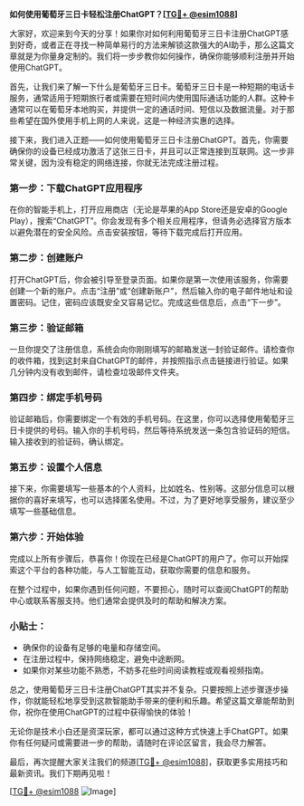 **如何使用葡萄牙三日卡轻松注册ChatGPT？[[TG💪+ @esim1088](https://t.me/s/esim1088)]**

大家好，欢迎来到今天的分享！如果你对如何利用葡萄牙三日卡注册ChatGPT感到好奇，或者正在寻找一种简单易行的方法来解锁这款强大的AI助手，那么这篇文章就是为你量身定制的。我们将一步步教你如何操作，确保你能够顺利注册并开始使用ChatGPT。

首先，让我们来了解一下什么是葡萄牙三日卡。葡萄牙三日卡是一种短期的电话卡服务，通常适用于短期旅行者或需要在短时间内使用国际通话功能的人群。这种卡通常可以在葡萄牙本地购买，并提供一定的通话时间、短信以及数据流量。对于那些希望在国外使用手机上网的人来说，这是一种经济实惠的选择。

接下来，我们进入正题——如何使用葡萄牙三日卡注册ChatGPT。首先，你需要确保你的设备已经成功激活了这张三日卡，并且可以正常连接到互联网。这一步非常关键，因为没有稳定的网络连接，你就无法完成注册过程。

### 第一步：下载ChatGPT应用程序

在你的智能手机上，打开应用商店（无论是苹果的App Store还是安卓的Google Play），搜索“ChatGPT”。你会发现有多个相关应用程序，但请务必选择官方版本以避免潜在的安全风险。点击安装按钮，等待下载完成后打开应用。

### 第二步：创建账户

打开ChatGPT后，你会被引导至登录页面。如果你是第一次使用该服务，你需要创建一个新的账户。点击“注册”或“创建新账户”，然后输入你的电子邮件地址和设置密码。记住，密码应该既安全又容易记忆。完成这些信息后，点击“下一步”。

### 第三步：验证邮箱

一旦你提交了注册信息，系统会向你刚刚填写的邮箱发送一封验证邮件。请检查你的收件箱，找到这封来自ChatGPT的邮件，并按照指示点击链接进行验证。如果几分钟内没有收到邮件，请检查垃圾邮件文件夹。

### 第四步：绑定手机号码

验证邮箱后，你需要绑定一个有效的手机号码。在这里，你可以选择使用葡萄牙三日卡提供的号码。输入你的手机号码，然后等待系统发送一条包含验证码的短信。输入接收到的验证码，确认绑定。

### 第五步：设置个人信息

接下来，你需要填写一些基本的个人资料，比如姓名、性别等。这部分信息可以根据你的喜好来填写，也可以选择匿名使用。不过，为了更好地享受服务，建议至少填写一些基础信息。

### 第六步：开始体验

完成以上所有步骤后，恭喜你！你现在已经是ChatGPT的用户了。你可以开始探索这个平台的各种功能，与人工智能互动，获取你需要的信息和服务。

在整个过程中，如果你遇到任何问题，不要担心，随时可以查阅ChatGPT的帮助中心或联系客服支持。他们通常会提供及时的帮助和解决方案。

### 小贴士：

- 确保你的设备有足够的电量和存储空间。
- 在注册过程中，保持网络稳定，避免中途断网。
- 如果你对某些功能不熟悉，不妨多花些时间阅读教程或观看视频指南。

总之，使用葡萄牙三日卡注册ChatGPT其实并不复杂。只要按照上述步骤逐步操作，你就能轻松地享受到这款智能助手带来的便利和乐趣。希望这篇文章能帮助到你，祝你在使用ChatGPT的过程中获得愉快的体验！

无论你是技术小白还是资深玩家，都可以通过这种方式快速上手ChatGPT。如果你有任何疑问或需要进一步的帮助，请随时在评论区留言，我会尽力解答。

最后，再次提醒大家关注我们的频道[[TG💪+ @esim1088](https://t.me/s/esim1088)]，获取更多实用技巧和最新资讯。我们下期再见啦！

[[TG💪+ @esim1088](https://t.me/s/esim1088) ![Image](https://i.postimg.cc/4NQfJmqS/Snipaste-2025-05-13-00-14-12.png)]